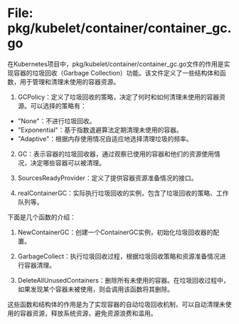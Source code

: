 # File: pkg/kubelet/container/container_gc.go

在Kubernetes项目中，pkg/kubelet/container/container_gc.go文件的作用是实现容器的垃圾回收（Garbage Collection）功能。该文件定义了一些结构体和函数，用于管理和清理未使用的容器资源。

1. GCPolicy：定义了垃圾回收的策略，决定了何时和如何清理未使用的容器资源。可以选择的策略有：

- "None"：不进行垃圾回收。
- "Exponential"：基于指数退避算法定期清理未使用的容器。
- "Adaptive"：根据内存使用情况自适应地选择清理垃圾的频率。

2. GC：表示容器的垃圾回收器，通过观察已使用的容器和他们的资源使用情况，决定哪些容器可以被清理。

3. SourcesReadyProvider：定义了提供容器资源准备情况的接口。

4. realContainerGC：实际执行垃圾回收的实例，包含了垃圾回收的策略、工作队列等。

下面是几个函数的介绍：

1. NewContainerGC：创建一个ContainerGC实例，初始化垃圾回收器的配置。

2. GarbageCollect：执行垃圾回收过程，根据垃圾回收策略和资源准备情况进行容器清理。

3. DeleteAllUnusedContainers：删除所有未使用的容器。在垃圾回收过程中，如果发现某个容器未被使用，则会调用该函数将其删除。

这些函数和结构体的作用是为了实现容器的自动垃圾回收机制，可以自动清理未使用的容器资源，释放系统资源，避免资源浪费和滥用。

